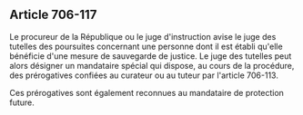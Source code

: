 Article 706-117
----
Le procureur de la République ou le juge d'instruction avise le juge des
tutelles des poursuites concernant une personne dont il est établi qu'elle
bénéficie d'une mesure de sauvegarde de justice. Le juge des tutelles peut alors
désigner un mandataire spécial qui dispose, au cours de la procédure, des
prérogatives confiées au curateur ou au tuteur par l'article 706-113.

Ces prérogatives sont également reconnues au mandataire de protection future.
